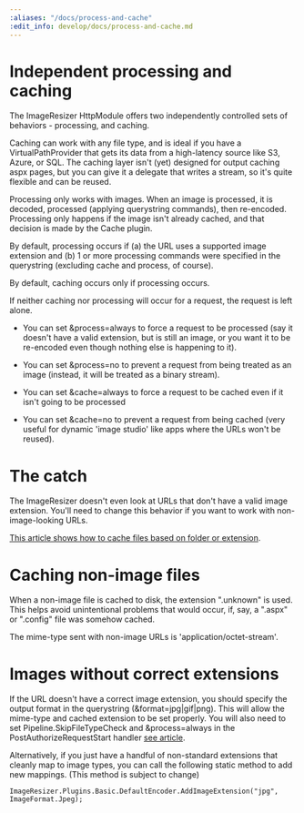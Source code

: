 ```yaml
---
:aliases: "/docs/process-and-cache"
:edit_info: develop/docs/process-and-cache.md
---
```


# Independent processing and caching

The ImageResizer HttpModule offers two independently controlled sets of behaviors - processing, and caching.

Caching can work with any file type, and is ideal if you have a VirtualPathProvider that gets its data from a high-latency source like S3, Azure, or SQL. The caching layer isn't (yet) designed for output caching aspx pages, but you can give it a delegate that writes a stream, so it's quite flexible and can be reused.

Processing only works with images. When an image is processed, it is decoded, processed (applying querystring commands), then re-encoded. 
Processing only happens if the image isn't already cached, and that decision is made by the Cache plugin.

By default, processing occurs if (a) the URL uses a supported image extension and (b) 1 or more processing commands were specified in the querystring (excluding cache and process, of course).

By default, caching occurs  only if processing occurs.

If neither caching nor processing will occur for a request, the request is left alone.

* You can set &process=always to force a request to be processed (say it doesn't have a valid extension, but is still an image, or you want it to be re-encoded even though nothing else is happening to it).
* You can set &process=no to prevent a request from being treated as an image (instead, it will be treated as a binary stream).

* You can set &cache=always to force a request to be cached even if it isn't going to be processed
* You can set &cache=no to prevent a request from being cached (very useful for dynamic 'image studio' like apps where the URLs won't be reused).


# The catch

The ImageResizer doesn't even look at URLs that don't have a valid image extension. You'll need to change this behavior if you want to work with non-image-looking URLs.

[This article shows how to cache files based on folder or extension](/docs/howto/cache-non-images).


# Caching non-image files

When a non-image file is cached to disk, the extension ".unknown" is used. This helps avoid unintentional problems that would occur, if, say, a ".aspx" or ".config" file was somehow cached.

The mime-type sent with non-image URLs is 'application/octet-stream'.

# Images without correct extensions

If the URL doesn't have a correct image extension, you should specify the output format in the querystring (&format=jpg\|gif\|png). This will allow the mime-type and cached extension to be set properly. You will also need to set Pipeline.SkipFileTypeCheck and &process=always in the PostAuthorizeRequestStart handler [see article](/docs/howto/cache-non-images).

Alternatively, if you just have a handful of non-standard extensions that cleanly map to image types, you can call the following static method to add new mappings. (This method is subject to change)

	ImageResizer.Plugins.Basic.DefaultEncoder.AddImageExtension("jpg", ImageFormat.Jpeg);